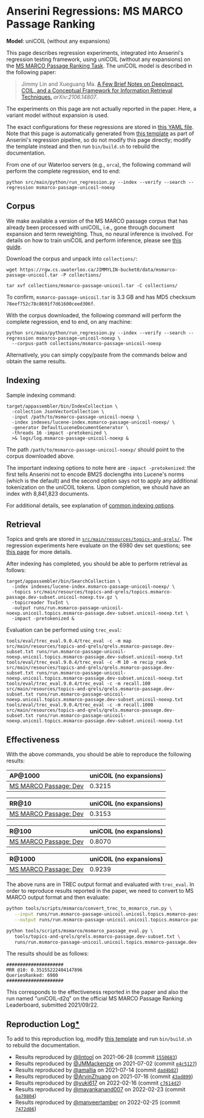 # Anserini Regressions: MS MARCO Passage Ranking

**Model**: uniCOIL (without any expansions)

This page describes regression experiments, integrated into Anserini's regression testing framework, using uniCOIL (without any expansions) on the [MS MARCO Passage Ranking Task](https://github.com/microsoft/MSMARCO-Passage-Ranking).
The uniCOIL model is described in the following paper:

> Jimmy Lin and Xueguang Ma. [A Few Brief Notes on DeepImpact, COIL, and a Conceptual Framework for Information Retrieval Techniques.](https://arxiv.org/abs/2106.14807) _arXiv:2106.14807_.

The experiments on this page are not actually reported in the paper.
Here, a variant model without expansion is used.

The exact configurations for these regressions are stored in [this YAML file](../src/main/resources/regression/msmarco-passage-unicoil-noexp.yaml).
Note that this page is automatically generated from [this template](../src/main/resources/docgen/templates/msmarco-passage-unicoil-noexp.template) as part of Anserini's regression pipeline, so do not modify this page directly; modify the template instead and then run `bin/build.sh` to rebuild the documentation.

From one of our Waterloo servers (e.g., `orca`), the following command will perform the complete regression, end to end:

```
python src/main/python/run_regression.py --index --verify --search --regression msmarco-passage-unicoil-noexp
```

## Corpus

We make available a version of the MS MARCO passage corpus that has already been processed with uniCOIL, i.e., gone through document expansion and term reweighting.
Thus, no neural inference is involved.
For details on how to train uniCOIL and perform inference, please see [this guide](https://github.com/luyug/COIL/tree/main/uniCOIL).

Download the corpus and unpack into `collections/`:

```
wget https://rgw.cs.uwaterloo.ca/JIMMYLIN-bucket0/data/msmarco-passage-unicoil.tar -P collections/

tar xvf collections/msmarco-passage-unicoil.tar -C collections/
```

To confirm, `msmarco-passage-unicoil.tar` is 3.3 GB and has MD5 checksum `78eef752c78c8691f7d61600ceed306f`.

With the corpus downloaded, the following command will perform the complete regression, end to end, on any machine:

```
python src/main/python/run_regression.py --index --verify --search --regression msmarco-passage-unicoil-noexp \
  --corpus-path collections/msmarco-passage-unicoil-noexp
```

Alternatively, you can simply copy/paste from the commands below and obtain the same results.

## Indexing

Sample indexing command:

```
target/appassembler/bin/IndexCollection \
  -collection JsonVectorCollection \
  -input /path/to/msmarco-passage-unicoil-noexp \
  -index indexes/lucene-index.msmarco-passage-unicoil-noexp/ \
  -generator DefaultLuceneDocumentGenerator \
  -threads 16 -impact -pretokenized \
  >& logs/log.msmarco-passage-unicoil-noexp &
```

The path `/path/to/msmarco-passage-unicoil-noexp/` should point to the corpus downloaded above.

The important indexing options to note here are `-impact -pretokenized`: the first tells Anserini not to encode BM25 doclengths into Lucene's norms (which is the default) and the second option says not to apply any additional tokenization on the uniCOIL tokens.
Upon completion, we should have an index with 8,841,823 documents.

For additional details, see explanation of [common indexing options](common-indexing-options.md).

## Retrieval

Topics and qrels are stored in [`src/main/resources/topics-and-qrels/`](../src/main/resources/topics-and-qrels/).
The regression experiments here evaluate on the 6980 dev set questions; see [this page](experiments-msmarco-passage.md) for more details.

After indexing has completed, you should be able to perform retrieval as follows:

```
target/appassembler/bin/SearchCollection \
  -index indexes/lucene-index.msmarco-passage-unicoil-noexp/ \
  -topics src/main/resources/topics-and-qrels/topics.msmarco-passage.dev-subset.unicoil-noexp.tsv.gz \
  -topicreader TsvInt \
  -output runs/run.msmarco-passage-unicoil-noexp.unicoil.topics.msmarco-passage.dev-subset.unicoil-noexp.txt \
  -impact -pretokenized &
```

Evaluation can be performed using `trec_eval`:

```
tools/eval/trec_eval.9.0.4/trec_eval -c -m map src/main/resources/topics-and-qrels/qrels.msmarco-passage.dev-subset.txt runs/run.msmarco-passage-unicoil-noexp.unicoil.topics.msmarco-passage.dev-subset.unicoil-noexp.txt
tools/eval/trec_eval.9.0.4/trec_eval -c -M 10 -m recip_rank src/main/resources/topics-and-qrels/qrels.msmarco-passage.dev-subset.txt runs/run.msmarco-passage-unicoil-noexp.unicoil.topics.msmarco-passage.dev-subset.unicoil-noexp.txt
tools/eval/trec_eval.9.0.4/trec_eval -c -m recall.100 src/main/resources/topics-and-qrels/qrels.msmarco-passage.dev-subset.txt runs/run.msmarco-passage-unicoil-noexp.unicoil.topics.msmarco-passage.dev-subset.unicoil-noexp.txt
tools/eval/trec_eval.9.0.4/trec_eval -c -m recall.1000 src/main/resources/topics-and-qrels/qrels.msmarco-passage.dev-subset.txt runs/run.msmarco-passage-unicoil-noexp.unicoil.topics.msmarco-passage.dev-subset.unicoil-noexp.txt
```

## Effectiveness

With the above commands, you should be able to reproduce the following results:

| AP@1000                                                                                                      | uniCOIL (no expansions)|
|:-------------------------------------------------------------------------------------------------------------|-----------|
| [MS MARCO Passage: Dev](https://github.com/microsoft/MSMARCO-Passage-Ranking)                                | 0.3215    |


| RR@10                                                                                                        | uniCOIL (no expansions)|
|:-------------------------------------------------------------------------------------------------------------|-----------|
| [MS MARCO Passage: Dev](https://github.com/microsoft/MSMARCO-Passage-Ranking)                                | 0.3153    |


| R@100                                                                                                        | uniCOIL (no expansions)|
|:-------------------------------------------------------------------------------------------------------------|-----------|
| [MS MARCO Passage: Dev](https://github.com/microsoft/MSMARCO-Passage-Ranking)                                | 0.8070    |


| R@1000                                                                                                       | uniCOIL (no expansions)|
|:-------------------------------------------------------------------------------------------------------------|-----------|
| [MS MARCO Passage: Dev](https://github.com/microsoft/MSMARCO-Passage-Ranking)                                | 0.9239    |

The above runs are in TREC output format and evaluated with `trec_eval`.
In order to reproduce results reported in the paper, we need to convert to MS MARCO output format and then evaluate:

```bash
python tools/scripts/msmarco/convert_trec_to_msmarco_run.py \
   --input runs/run.msmarco-passage-unicoil.unicoil.topics.msmarco-passage.dev-subset.unicoil.txt \
   --output runs/run.msmarco-passage-unicoil.unicoil.topics.msmarco-passage.dev-subset.unicoil.tsv --quiet

python tools/scripts/msmarco/msmarco_passage_eval.py \
   tools/topics-and-qrels/qrels.msmarco-passage.dev-subset.txt \
   runs/run.msmarco-passage-unicoil.unicoil.topics.msmarco-passage.dev-subset.unicoil.tsv
```

The results should be as follows:

```
#####################
MRR @10: 0.35155222404147896
QueriesRanked: 6980
#####################
```

This corresponds to the effectiveness reported in the paper and also the run named "uniCOIL-d2q" on the official MS MARCO Passage Ranking Leaderboard, submitted 2021/09/22.

## Reproduction Log[*](reproducibility.md)

To add to this reproduction log, modify [this template](../src/main/resources/docgen/templates/msmarco-passage-unicoil-noexp.template) and run `bin/build.sh` to rebuild the documentation.

+ Results reproduced by [@lintool](https://github.com/lintool) on 2021-06-28 (commit [`1550683`](https://github.com/castorini/anserini/commit/1550683e41cefe89b7e67c0a5f0e147bc70dfcda))
+ Results reproduced by [@JMMackenzie](https://github.com/JMMackenzie) on 2021-07-02 (commit [`e4c5127`](https://github.com/castorini/anserini/commit/e4c51278d375ebad9aa2bf9bde66cab32260d6b4))
+ Results reproduced by [@amallia](https://github.com/amallia) on 2021-07-14 (commit [`dad4b82`](https://github.com/castorini/anserini/commit/dad4b82cba2d879ae20147b2abdd04564331ea6f))
+ Results reproduced by [@ArvinZhuang](https://github.com/ArvinZhuang) on 2021-07-16 (commit [`43ad899`](https://github.com/castorini/anserini/commit/43ad899337ac5e3b219d899bb218c4bcae18b1e6))
+ Results reproduced by [@yuki617](https://github.com/yuki617) on 2022-02-16 (commit [`c7614d2`](https://github.com/castorini/anserini/commit/c7614d212a8f7744b2e7071fd5819c058ab6a09c))
+ Results reproduced by [@mayankanand007](https://github.com/mayankanand007) on 2022-02-23 (commit [`6a70804`](https://github.com/castorini/anserini/commit/6a708047f71528f7d516c0dd45485204a36e6b1d))
+ Results reproduced by [@manveertamber](https://github.com/manveertamber) on 2022-02-25 (commit [`7472d86`](https://github.com/castorini/anserini/commit/7472d862c7311bc8bbd30655c940d6396e27c223))
